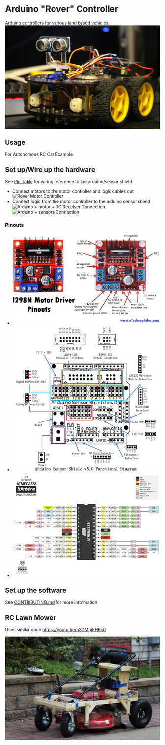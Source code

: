 # Arduino "Rover" Controller
Arduino controllers for various land based vehicles
![RC Rover](images/rc-rover.jpg)

## Usage
For Autonomous RC Car Example

## Set up/Wire up the hardware
See [Pin Table](./PinTable.md) for wiring reference to the arduino/sensor shield

* Connect motors to the motor controller and logic cables out
  ![Rover Motor Controller](images/rc-rover-motor-controller.jpg)
* Connect logic from the motor controller to the arduino sensor shield
  ![Arduino + motor + RC Receiver Connection](images/arduino-connection-motors-rc-receiver.jpg)
  ![Arduino + sensors Connection](images/arduino-connection-sensors.jpg)

### Pinouts
* ![Motor Controller Layout](images/l298n-motor-controller-pinout.jpg)
* ![Arduino Sensor Shield Layout](images/Arduino_Sensor_Shield.png)
* ![Arduino Layout](images/Arduino-328P-Pinout-Diagram.png)

## Set up the software
See [CONTRIBUTING.md](./CONTRIBUTING.md) for more information

## RC Lawn Mower
Uses similar code
https://youtu.be/h3GMhjFH6k0

![RC Lawn Mower](images/rc_rover-mower_config.jpg)
